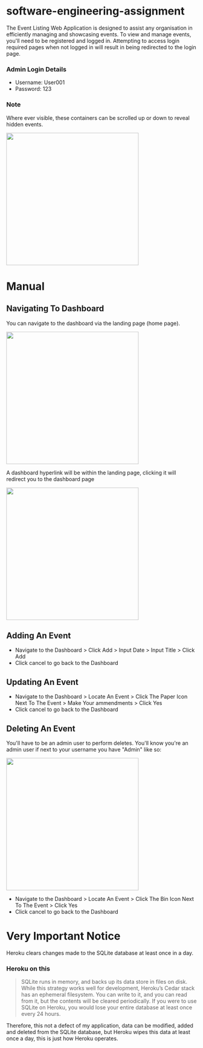 # software-engineering-assignment

The Event Listing Web Application is designed to assist any organisation in efficiently managing and showcasing events.
To view and manage events, you'll need to be registered and logged in. Attempting to access login required pages when not logged in will result in being redirected to the login page.

### Admin Login Details

- Username: User001
- Password: 123

### Note

Where ever visible, these containers can be scrolled up or down to reveal hidden events.

<img src="https://github.com/isondetech/software-engineering-assignment/assets/111745965/8b59a530-da61-49cf-b1d9-0fd266fe8fae" width="350">

# Manual

## Navigating To Dashboard

You can navigate to the dashboard via the landing page (home page).

<img src="https://github.com/isondetech/software-engineering-assignment/assets/111745965/e34bf7c4-b9a9-43f9-b3bb-f4429ca14b7c" width="350">

A dashboard hyperlink will be within the landing page, clicking it will redirect you to the dashboard page

<img src="https://github.com/isondetech/software-engineering-assignment/assets/111745965/5d803141-1147-43a8-9075-5ebc5acd8f57" width="350">

## Adding An Event

- Navigate to the Dashboard > Click Add > Input Date > Input Title > Click Add
- Click cancel to go back to the Dashboard

## Updating An Event

- Navigate to the Dashboard > Locate An Event > Click The Paper Icon Next To The Event > Make Your ammendments > Click Yes
- Click cancel to go back to the Dashboard

## Deleting An Event

You'll have to be an admin user to perform deletes. You'll know you're an admin user if next to your username you have "Admin" like so:

<img src="https://github.com/isondetech/software-engineering-assignment/assets/111745965/aeed12ef-6f50-4645-ab17-dc5604a82c69" width="350">

- Navigate to the Dashboard > Locate An Event > Click The Bin Icon Next To The Event > Click Yes
- Click cancel to go back to the Dashboard

# Very Important Notice

Heroku clears changes made to the SQLite database at least once in a day. 

### Heroku on this

> SQLite runs in memory, and backs up its data store in files on disk. While this strategy works well for development, Heroku’s Cedar stack has an ephemeral filesystem. You can write to it, and you can read from it, but the contents will be cleared periodically. If you were to use SQLite on Heroku, you would lose your entire database at least once every 24 hours.

Therefore, this not a defect of my application, data can be modified, added and deleted from the SQLite database, but Heroku wipes this data at least once a day, this is just how Heroku operates.





